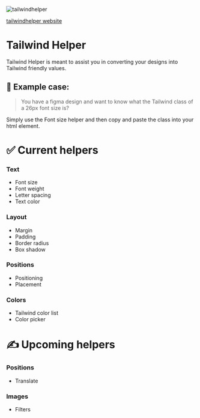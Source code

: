 ![tailwindhelper](https://user-images.githubusercontent.com/95282692/184671925-22a70bb6-46e1-4265-9059-ab879bfd6037.jpeg)

[tailwindhelper website](https://www.tailwindhelper.com)

# Tailwind Helper

Tailwind Helper is meant to assist you in converting your designs into Tailwind friendly values.

## 🧐 Example case:

> You have a figma design and want to know what the Tailwind class of a 26px font size is?

Simply use the Font size helper and then copy and paste the class into your html element.

# ✅ Current helpers

### Text

- Font size
- Font weight
- Letter spacing
- Text color

### Layout

- Margin
- Padding
- Border radius
- Box shadow

### Positions

- Positioning
- Placement

### Colors

- Tailwind color list
- Color picker

# ✍️ Upcoming helpers

### Positions

- Translate

### Images

- Filters
